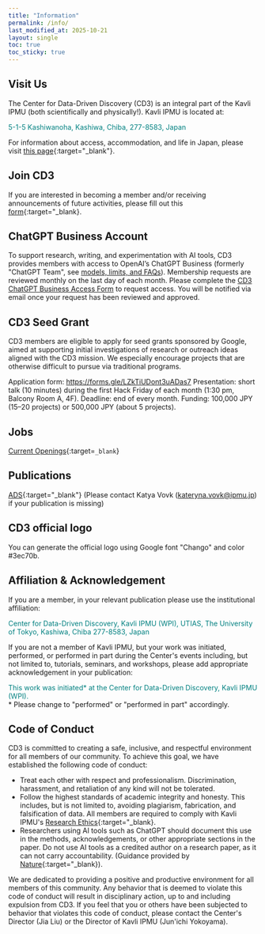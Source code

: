 ```yaml
---
title: "Information"
permalink: /info/
last_modified_at: 2025-10-21
layout: single
toc: true
toc_sticky: true
---
```



## Visit Us
The Center for Data-Driven Discovery (CD3) is an integral part of the Kavli IPMU (both scientifically and physically!). Kavli IPMU is located at: 

<span style="color:teal">5-1-5 Kashiwanoha, Kashiwa, Chiba, 277-8583, Japan</span>

For information about access, accommodation, and life in Japan, please visit [this page](https://www.ipmu.jp/en/visitors){:target="_blank"}.

## Join CD3

If you are interested in becoming a member and/or receiving announcements of future activities, please fill out this [form](https://forms.gle/n6JYTyrJPvW2enjr9){:target="_blank}.

## ChatGPT Business Account

To support research, writing, and experimentation with AI tools, CD3 provides members with access to OpenAI’s ChatGPT Business (formerly "ChatGPT Team", see [models, limits, and FAQs](https://help.openai.com/en/collections/7835004-chatgpt-business)). Membership requests are reviewed monthly on the last day of each month. Please complete the [CD3 ChatGPT Business Access Form](https://docs.google.com/forms/d/e/1FAIpQLSeXjB16TdqUdX_KR9xc1wbYzbXLwG7LIaYnatgsgxgPCcbF5A/viewform?usp=dialog) to request access. You will be notified via email once your request has been reviewed and approved. 

## CD3 Seed Grant

CD3 members are eligible to apply for seed grants sponsored by Google, aimed at supporting initial investigations of research or outreach ideas aligned with the CD3 mission. We especially encourage projects that are otherwise difficult to pursue via traditional programs. 

Application form: https://forms.gle/LZkTiUDont3uADas7
Presentation: short talk (10 minutes) during the first Hack Friday of each month (1:30 pm, Balcony Room A, 4F).
Deadline: end of every month.
Funding: 100,000 JPY (15–20 projects) or 500,000 JPY (about 5 projects).

## Jobs 

[Current Openings](https://www.ipmu.jp/en/job-opportunities){:target=`_blank`}

## Publications

[ADS](https://ui.adsabs.harvard.edu/user/libraries/Ud0Gd-jfQh6WoF0mqlCxXw){:target="_blank"}
(Please contact Katya Vovk (kateryna.vovk@ipmu.jp) if your publication is missing)

## CD3 official logo
You can generate the official logo using Google font "Chango" and color #3ec70b.

## Affiliation & Acknowledgement

If you are a member, in your relevant publication please use the institutional affiliation:

<span style="color:teal">Center for Data-Driven Discovery, Kavli IPMU (WPI), UTIAS, The University of Tokyo, Kashiwa, Chiba 277-8583, Japan</span>

If you are not a member of Kavli IPMU, but your work was initiated, performed, or performed in part during the Center's events including, but not limited to, tutorials, seminars, and workshops, please add appropriate acknowledgement in your publication:

<span style="color:teal">This work was initiated\* at the Center for Data-Driven Discovery, Kavli IPMU (WPI).</span>\
\* Please change to "performed" or  "performed in part" accordingly.

## Code of Conduct

CD3 is committed to creating a safe, inclusive, and respectful environment for all members of our community. To achieve this goal, we have established the following code of conduct:
- Treat each other with respect and professionalism. Discrimination, harassment, and retaliation of any kind will not be tolerated. 
- Follow the highest standards of academic integrity and honesty. This includes, but is not limited to, avoiding plagiarism, fabrication, and falsification of data. All members are required to comply with Kavli IPMU's [Research Ethics](https://www.ipmu.jp/node/1801){:target="_blank}. 
- Researchers using AI tools such as ChatGPT should document this use in the methods, acknowledgements, or other appropriate sections in the paper. Do not use AI tools as a credited author on a research paper, as it can not carry accountability. (Guidance provided by [Nature](https://doi.org/10.1038/d41586-023-00191-1){:target="_blank}).

We are dedicated to providing a positive and productive environment for all members of this community. Any behavior that is deemed to violate this code of conduct will result in disciplinary action, up to and including expulsion from CD3. If you feel that you or others have been subjected to behavior that violates this code of conduct, please contact the Center's Director (Jia Liu) or the Director of Kavli IPMU (Jun'ichi Yokoyama).

